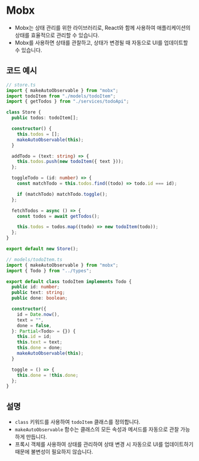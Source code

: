 # Mobx

- Mobx는 상태 관리를 위한 라이브러리로, React와 함께 사용하여 애플리케이션의 상태를 효율적으로 관리할 수 있습니다.
- Mobx를 사용하면 상태를 관찰하고, 상태가 변경될 때 자동으로 UI를 업데이트할 수 있습니다.

## 코드 예시

```ts
// store.ts
import { makeAutoObservable } from "mobx";
import todoItem from "./models/todoItem";
import { getTodos } from "./services/todoApi";

class Store {
  public todos: todoItem[];

  constructor() {
    this.todos = [];
    makeAutoObservable(this);
  }

  addTodo = (text: string) => {
    this.todos.push(new todoItem({ text }));
  };

  toggleTodo = (id: number) => {
    const matchTodo = this.todos.find((todo) => todo.id === id);

    if (matchTodo) matchTodo.toggle();
  };

  fetchTodos = async () => {
    const todos = await getTodos();

    this.todos = todos.map((todo) => new todoItem(todo));
  };
}

export default new Store();
```

```ts
// models/todoItem.ts
import { makeAutoObservable } from "mobx";
import { Todo } from "../types";

export default class todoItem implements Todo {
  public id: number;
  public text: string;
  public done: boolean;

  constructor({
    id = Date.now(),
    text = "",
    done = false,
  }: Partial<Todo> = {}) {
    this.id = id;
    this.text = text;
    this.done = done;
    makeAutoObservable(this);
  }

  toggle = () => {
    this.done = !this.done;
  };
}
```

## 설명

- `class` 키워드를 사용하여 `todoItem` 클래스를 정의합니다.
- `makeAutoObservable` 함수는 클래스의 모든 속성과 메서드를 자동으로 관찰 가능하게 만듭니다.
- 프록시 객체를 사용하여 상태를 관리하여 상태 변경 시 자동으로 UI를 업데이트하기 때문에 불변성이 필요하지 않습니다.
